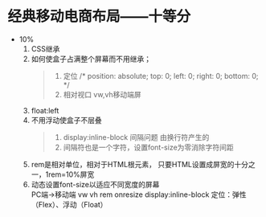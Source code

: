 # 经典移动电商布局——十等分
- 10%
    1. CSS继承
    2. 如何使盒子占满整个屏幕而不用继承；
        >1. 定位
            /* position: absolute;
            top: 0;
            left: 0;
            right: 0;
            bottom: 0; */
        >2. 相对视口 vw,vh移动端屏
    3. float:left
    4. 不用浮动使盒子不层叠
        >1. display:inline-block 间隔问题 由换行符产生的
        >2.  间隔符也是一个字符，设置font-size为零消除字符间距
    5. rem是相对单位，相对于HTML根元素，
        只要HTML设置成屏宽的十分之一，1rem=10%屏宽
    6. 动态设置font-size以适应不同宽度的屏幕    
        PC端->移动端 vw vh rem onresize display:inline-block
        定位：弹性（Flex）、浮动（Float）
        